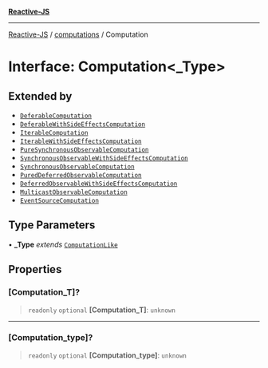[**Reactive-JS**](../../README.md)

***

[Reactive-JS](../../README.md) / [computations](../README.md) / Computation

# Interface: Computation\<_Type\>

## Extended by

- [`DeferableComputation`](../Deferable/interfaces/DeferableComputation.md)
- [`DeferableWithSideEffectsComputation`](../Deferable/interfaces/DeferableWithSideEffectsComputation.md)
- [`IterableComputation`](../Iterable/interfaces/IterableComputation.md)
- [`IterableWithSideEffectsComputation`](../Iterable/interfaces/IterableWithSideEffectsComputation.md)
- [`PureSynchronousObservableComputation`](../../concurrent/Observable/interfaces/PureSynchronousObservableComputation.md)
- [`SynchronousObservableWithSideEffectsComputation`](../../concurrent/Observable/interfaces/SynchronousObservableWithSideEffectsComputation.md)
- [`SynchronousObservableComputation`](../../concurrent/Observable/interfaces/SynchronousObservableComputation.md)
- [`PuredDeferredObservableComputation`](../../concurrent/Observable/interfaces/PuredDeferredObservableComputation.md)
- [`DeferredObservableWithSideEffectsComputation`](../../concurrent/Observable/interfaces/DeferredObservableWithSideEffectsComputation.md)
- [`MulticastObservableComputation`](../../concurrent/Observable/interfaces/MulticastObservableComputation.md)
- [`EventSourceComputation`](../../events/EventSource/interfaces/EventSourceComputation.md)

## Type Parameters

• **_Type** *extends* [`ComputationLike`](ComputationLike.md)

## Properties

### \[Computation\_T\]?

> `readonly` `optional` **\[Computation\_T\]**: `unknown`

***

### \[Computation\_type\]?

> `readonly` `optional` **\[Computation\_type\]**: `unknown`
